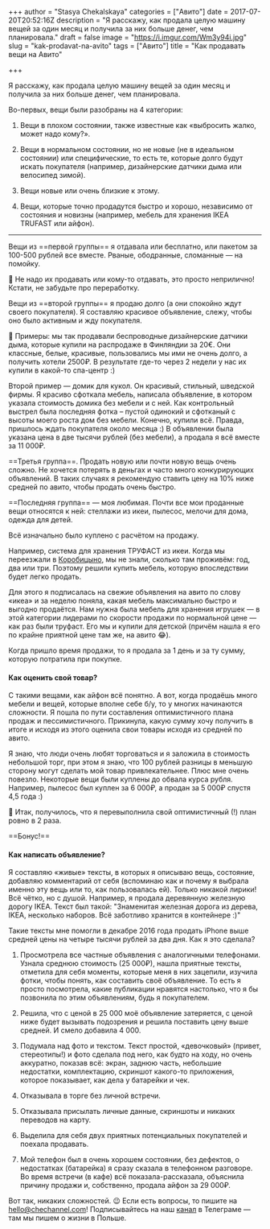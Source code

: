 +++
author = "Stasya Chekalskaya"
categories = ["Авито"]
date = 2017-07-20T20:52:16Z
description = "Я расскажу, как продала целую машину вещей за один месяц и получила за них больше денег, чем планировала."
draft = false
image = "https://i.imgur.com/Wm3y94i.jpg"
slug = "kak-prodavat-na-avito"
tags = ["Авито"]
title = "Как продавать вещи на Авито"

+++

Я расскажу, как продала целую машину вещей за один месяц и получила за них больше денег, чем планировала.

Во-первых, вещи были разобраны на 4 категории:

1. Вещи в плохом состоянии, также известные как «выбросить жалко, может надо кому?».

2. Вещи в нормальном состоянии, но не новые (не в идеальном состоянии) или специфические, то есть те, которые долго будут искать покупателя (например, дизайнерские датчики дыма или велосипед зимой).

3. Вещи новые или очень близкие к этому.

4. Вещи, которые точно продадутся быстро и хорошо, независимо от состояния и новизны (например, мебель для хранения IKEA TRUFAST или айфон).

---

Вещи из ==первой группы== я отдавала или бесплатно, или пакетом за 100-500 рублей все вместе. Рваные, ободранные, сломанные — на помойку.

📍 Не надо их продавать или кому-то отдавать, это просто неприлично! Кстати, не забудьте про переработку.

Вещи из ==второй группы== я продаю долго (а они спокойно ждут своего покупателя). Я составляю красивое объявление, слежу, чтобы оно было активным и жду покупателя.

📍 Примеры: мы так продавали беспроводные дизайнерские датчики дыма, которые купили на распродаже в Финляндии за 20€. Они классные, белые, красивые, пользовались мы ими не очень долго, а получить хотели 2500₽. В результате где-то через 2 недели у нас их купили в какой-то спа-центр :)

Второй пример — домик для кукол. Он красивый, стильный, шведской фирмы. Я красиво сфоткала мебель, написала объявление, в котором указала стоимость домика без мебели и с ней. Как контрольный выстрел была последняя фотка – пустой одинокий и сфотканый с высоты моего роста дом без мебели. Конечно, купили всё. Правда, пришлось ждать покупателя около месяца :) В объявлении была указана цена в две тысячи рублей (без мебели), а продала я всё вместе за 11 000₽.

==Третья группа==. Продать новую или почти новую вещь очень сложно.
Не хочется потерять в деньгах и часто много конкурирующих объявлений. В таких случаях я рекомендую ставить цену на 10% ниже средней по авито, чтобы продать очень быстро.

==Последняя группа== — моя любимая.
Почти все мои проданные вещи относятся к ней: стеллажи из икеи, пылесос, мелочи для дома, одежда для детей.

Всё изначально было куплено с расчётом на продажу.

Например, система для хранения ТРУФАСТ из икеи. Когда мы переезжали в [Коробицыно](/privet-my-v-lesu/), мы не знали, сколько там проживём: год, два или три. Поэтому решили купить мебель, которую впоследствии будет легко продать. 

Для этого я подписалась на свежие объявления на авито по слову «икеа» и за неделю поняла, какая мебель максимально быстро и выгодно продаётся. Нам нужна была мебель для хранения игрушек — в этой категории лидерами по скорости продажи по нормальной цене — как раз были труфаст.
Его мы и купили для детской (причём нашла я его по крайне приятной цене там же, на авито 😂).

Когда пришло время продажи, то я продала за 1 день и за ту сумму, которую потратила при покупке.

#### Как оценить свой товар?

С такими вещами, как айфон всё понятно. А вот, когда продаёшь много мебели и вещей, которые вполне себе б/у, то у многих начинаются сложности.
Я пошла по пути составления оптимистичного плана продаж и пессимистичного. Прикинула, какую сумму хочу получить в итоге и исходя из этого оценила свои товары исходя из средней по авито.

Я знаю, что люди очень любят торговаться и я заложила в стоимость небольшой торг, при этом я знаю, что 100 рублей разницы в меньшую сторону могут сделать мой товар привлекательнее. Плюс мне очень повезло. Некоторые вещи были куплены до обвала курса рубля. Например, пылесос был куплен за 6 000₽, а продан за 5 000₽ спустя 4,5 года :)

📍 Итак, получилось, что я перевыполнила свой оптимистичный (!) план ровно в 2 раза.

==Бонус!==
#### Как написать объявление?

Я составляю «живые» тексты, в которых я описываю вещь, состояние, добавляю комментарий от себя (вспоминаю как и почему я выбрала именно эту вещь или то, как пользовалась ей). Только никакой лирики! Всё чётко, но с душой.
Например, я продала деревянную железную дорогу IKEA. Текст был такой: "Знаменитая железная дорога из дерева, IKEA, несколько наборов. Всё заботливо хранится в контейнере :)"

Такие тексты мне помогли в декабре 2016 года продать iPhone выше средней цены на четыре тысячи рублей за два дня. Как я это сделала?

1. Просмотрела все частные объявления с аналогичными телефонами. Узнала среднюю стоимость (25 000₽), нашла приятные тексты, отметила для себя моменты, которые меня в них зацепили, изучила фотки, чтобы понять, как составить своё объявление. То есть я просто посмотрела, какие публикации нравятся настолько, что я бы позвонила по этим объявлениям, будь я покупателем.

2. Решила, что с ценой в 25 000 моё объявление затеряется, с ценой ниже будет вызывать подозрения и решила поставить цену выше средней. И смело добавила 4 000.

3. Подумала над фото и текстом. Текст простой, «девочковый» (привет, стереотипы!) и фото сделала под него, как будто на ходу, но очень аккуратно, показав всё: экран, заднюю часть, небольшие недостатки, комплектацию, скриншот какого-то приложения, которое показывает, как дела у батарейки и чек.

4.  Отказывала в торге без личной встречи. 

5. Отказывала присылать личные данные, скриншоты и никаких переводов на карту.

6. Выделила для себя двух приятных потенциальных покупателей и поехала продавать.

7. Мой телефон был в очень хорошем состоянии, без дефектов, о недостатках (батарейка) я сразу сказала в телефонном разговоре. Во время встречи (в кафе) всё показала-рассказала, объяснила причину продажи и, собственно, продала айфон за 29 000₽.

Вот так, никаких сложностей. 😉 Если есть вопросы, то пишите на [hello@chechannel.com](mailto:hello@chechannel.com)! Подписывайтесь на наш [канал](https://t.me/chechannel) в Телеграме — там мы пишем о жизни в Польше.